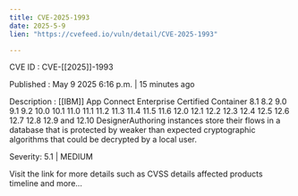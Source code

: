 ```yaml
---
title: CVE-2025-1993
date: 2025-5-9
lien: "https://cvefeed.io/vuln/detail/CVE-2025-1993"

---
```


CVE ID : CVE-[[2025]]-1993

Published :  May 9
2025
6:16 p.m. | 15 minutes ago

Description : [[IBM]] App Connect Enterprise Certified Container 8.1
8.2
9.0
9.1
9.2
10.0
10.1
11.0
11.1
11.2
11.3
11.4
11.5
11.6
12.0
12.1
12.2
12.3
12.4
12.5
12.6
12.7
12.8
12.9
and 12.10 DesignerAuthoring instances store their flows in a database that is protected by weaker than expected cryptographic algorithms that could be decrypted by a local user.

Severity: 5.1 | MEDIUM

Visit the link for more details
such as CVSS details
affected products
timeline
and more...
